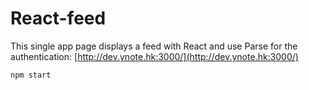 # React-feed

This single app page displays a feed with React and use Parse for the authentication: [http://dev.ynote.hk:3000/](http://dev.ynote.hk:3000/)

    npm start


